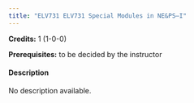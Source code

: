 ```yaml
---
title: "ELV731 ELV731 Special Modules in NE&PS–I"
---
```

**Credits:** 1 (1-0-0)

**Prerequisites:** to be decided by the instructor

#### Description
No description available.